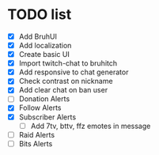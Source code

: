 # TODO list

- [x] Add BruhUI
- [x] Add localization
- [x] Create basic UI
- [x] Import twitch-chat to bruhitch
- [x] Add responsive to chat generator
- [x] Check contrast on nickname
- [x] Add clear chat on ban user
- [ ] Donation Alerts
- [x] Follow Alerts
- [x] Subscriber Alerts
  - [ ] Add 7tv, bttv, ffz emotes in message
- [ ] Raid Alerts
- [ ] Bits Alerts
